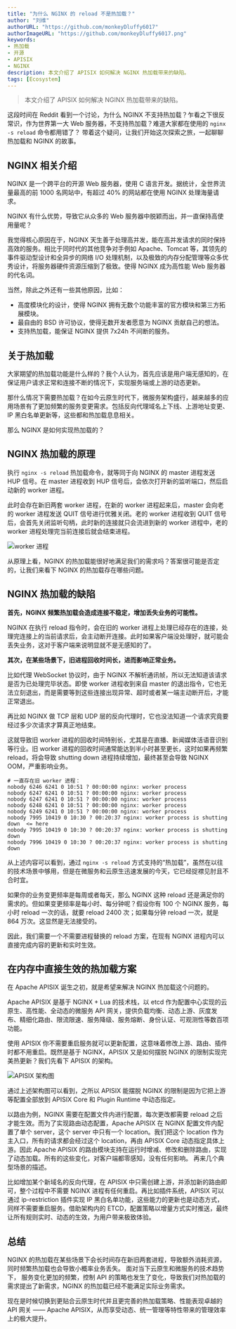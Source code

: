 ```yaml
---
title: "为什么 NGINX 的 reload 不是热加载？"
author: "刘维"
authorURL: "https://github.com/monkeyDluffy6017"
authorImageURL: "https://github.com/monkeyDluffy6017.png"
keywords: 
- 热加载
- 开源
- APISIX
- NGINX
description: 本文介绍了 APISIX 如何解决 NGINX 热加载带来的缺陷。
tags: [Ecosystem]
---
```


> 本文介绍了 APISIX 如何解决 NGINX 热加载带来的缺陷。

<!--truncate-->

这段时间在 Reddit 看到一个讨论，为什么 NGINX 不支持热加载？乍看之下很反常识，作为世界第一大 Web 服务器，不支持热加载？难道大家都在使用的 `nginx -s reload` 命令都用错了？ 带着这个疑问，让我们开始这次探索之旅，一起聊聊热加载和 NGINX 的故事。

## NGINX 相关介绍

NGINX 是一个跨平台的开源 Web 服务器，使用 C 语言开发。据统计，全世界流量最高的前 1000 名网站中，有超过 40% 的网站都在使用 NGINX 处理海量请求。

NGINX 有什么优势，导致它从众多的 Web 服务器中脱颖而出，并一直保持高使用量呢？

我觉得核心原因在于，NGINX 天生善于处理高并发，能在高并发请求的同时保持高效的服务。相比于同时代的其他竞争对手例如 Apache、Tomcat 等，其领先的事件驱动型设计和全异步的网络 I/O 处理机制，以及极致的内存分配管理等众多优秀设计，将服务器硬件资源压缩到了极致。使得 NGINX 成为高性能 Web 服务器的代名词。

当然，除此之外还有一些其他原因，比如：

- 高度模块化的设计，使得 NGINX 拥有无数个功能丰富的官方模块和第三方拓展模块。
- 最自由的 BSD 许可协议，使得无数开发者愿意为 NGINX 贡献自己的想法。
- 支持热加载，能保证 NGINX 提供 7x24h 不间断的服务。

## 关于热加载

大家期望的热加载功能是什么样的？我个人认为，首先应该是用户端无感知的，在保证用户请求正常和连接不断的情况下，实现服务端或上游的动态更新。

那什么情况下需要热加载？在如今云原生时代下，微服务架构盛行，越来越多的应用场景有了更加频繁的服务变更需求。包括反向代理域名上下线、上游地址变更、IP 黑白名单更新等，这些都和热加载息息相关。

那么 NGINX 是如何实现热加载的？

## NGINX 热加载的原理

执行 `nginx -s reload` 热加载命令，就等同于向 NGINX 的 master 进程发送 HUP 信号。在 master 进程收到 HUP 信号后，会依次打开新的监听端口，然后启动新的 worker 进程。

此时会存在新旧两套 worker 进程，在新的 worker 进程起来后，master 会向老的 worker 进程发送 QUIT 信号进行优雅关闭。老的 worker 进程收到 QUIT 信号后，会首先关闭监听句柄，此时新的连接就只会流进到新的 worker 进程中，老的 worker 进程处理完当前连接后就会结束进程。

![worker 进程](https://static.apiseven.com/2022/11/25/638039cf15879.png)

从原理上看，NGINX 的热加载能很好地满足我们的需求吗？答案很可能是否定的，让我们来看下 NGINX 的热加载存在哪些问题。

## NGINX 热加载的缺陷

**首先，NGINX 频繁热加载会造成连接不稳定，增加丢失业务的可能性。**

NGINX 在执行 reload 指令时，会在旧的 worker 进程上处理已经存在的连接，处理完连接上的当前请求后，会主动断开连接。此时如果客户端没处理好，就可能会丢失业务，这对于客户端来说明显就不是无感知的了。

**其次，在某些场景下，旧进程回收时间长，进而影响正常业务。**

比如代理 WebSocket 协议时，由于 NGINX 不解析通讯帧，所以无法知道该请求是否为已处理完毕状态。即使 worker 进程收到来自 master 的退出指令，它也无法立刻退出，而是需要等到这些连接出现异常、超时或者某一端主动断开后，才能正常退出。

再比如 NGINX 做 TCP 层和 UDP 层的反向代理时，它也没法知道一个请求究竟要经过多少次请求才算真正地结束。

这就导致旧 worker 进程的回收时间特别长，尤其是在直播、新闻媒体活语音识别等行业。旧 worker 进程的回收时间通常能达到半小时甚至更长，这时如果再频繁 reload，将会导致 shutting down 进程持续增加，最终甚至会导致 NGINX OOM，严重影响业务。

```shell
# 一直存在旧 worker 进程：
nobody 6246 6241 0 10:51 ? 00:00:00 nginx: worker process
nobody 6247 6241 0 10:51 ? 00:00:00 nginx: worker process
nobody 6247 6241 0 10:51 ? 00:00:00 nginx: worker process
nobody 6248 6241 0 10:51 ? 00:00:00 nginx: worker process
nobody 6249 6241 0 10:51 ? 00:00:00 nginx: worker process
nobody 7995 10419 0 10:30 ? 00:20:37 nginx: worker process is shutting down  <= here
nobody 7995 10419 0 10:30 ? 00:20:37 nginx: worker process is shutting down
nobody 7996 10419 0 10:30 ? 00:20:37 nginx: worker process is shutting down
```

从上述内容可以看到，通过 `nginx -s reload` 方式支持的“热加载”，虽然在以往的技术场景中够用，但是在微服务和云原生迅速发展的今天，它已经捉襟见肘且不合时宜。

如果你的业务变更频率是每周或者每天，那么 NGINX 这种 reload 还是满足你的需求的。但如果变更频率是每小时、每分钟呢？假设你有 100 个 NGINX 服务，每小时 reload 一次的话，就要 reload 2400 次；如果每分钟 reload 一次，就是 864 万次。这显然是无法接受的。

因此，我们需要一个不需要进程替换的 reload 方案，在现有 NGINX 进程内可以直接完成内容的更新和实时生效。

## 在内存中直接生效的热加载方案

在 Apache APISIX 诞生之初，就是希望来解决 NGINX 热加载这个问题的。

Apache APISIX 是基于 NGINX + Lua 的技术栈，以  etcd 作为配置中心实现的云原生、高性能、全动态的微服务 API 网关，提供负载均衡、动态上游、灰度发布、精细化路由、限流限速、服务降级、服务熔断、身份认证、可观测性等数百项功能。

使用 APISIX 你不需要重启服务就可以更新配置，这意味着修改上游、路由、插件时都不用重启。既然是基于 NGINX，APISIX 又是如何摆脱 NGINX 的限制实现完美热更新？我们先看下 APISIX 的架构。

![APISIX 架构图](https://static.apiseven.com/2022/10/09/6341c29869628.png)

通过上述架构图可以看到，之所以 APISIX 能摆脱 NGINX 的限制是因为它把上游等配置全部放到 APISIX Core 和 Plugin Runtime 中动态指定。

以路由为例，NGINX 需要在配置文件内进行配置，每次更改都需要 reload 之后才能生效。而为了实现路由动态配置，Apache APISIX 在 NGINX 配置文件内配置了单个 server，这个 server 中只有一个 location。我们把这个 location 作为主入口，所有的请求都会经过这个 location，再由 APISIX Core 动态指定具体上游。因此 Apache APISIX 的路由模块支持在运行时增减、修改和删除路由，实现了动态加载。所有的这些变化，对客户端都零感知，没有任何影响。
再来几个典型场景的描述。

比如增加某个新域名的反向代理，在 APISIX 中只需创建上游，并添加新的路由即可，整个过程中不需要 NGINX 进程有任何重启。再比如插件系统，APISIX 可以通过 ip-restriction 插件实现 IP 黑白名单功能，这些能力的更新也是动态方式，同样不需要重启服务。借助架构内的 ETCD，配置策略以增量方式实时推送，最终让所有规则实时、动态的生效，为用户带来极致体验。

## 总结

NGINX 的热加载在某些场景下会长时间存在新旧两套进程，导致额外消耗资源，同时频繁热加载也会导致小概率业务丢失。 面对当下云原生和微服务的技术趋势下， 服务变化更加的频繁，控制 API 的策略也发生了变化，导致我们对热加载的需求提出了新需求，NGINX 的热加载已经不能满足实际业务需求。

现在是时候切换到更贴合云原生时代并且更完善的热加载策略、性能表现卓越的 API 网关 —— Apache APISIX，从而享受动态、统一管理等特性带来的管理效率上的极大提升。
